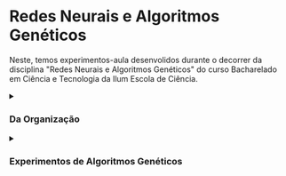 # Redes Neurais e Algoritmos Genéticos

Neste, temos experimentos-aula desenvolidos durante o decorrer da disciplina "Redes Neurais e Algoritmos Genéticos" do curso Bacharelado em Ciência e Tecnologia da Ilum Escola de Ciência.


<details><summary><h3>Da Organização</h3></summary>
  
  <br>
    
   O presente repositório está organizado em duas partes principais: 'AlgoritmosGeneticos' e 'RedesNeurais'. Estas pastas representam o tipo de conteúdo abordado ao decorrer da disciplina. Dentro delas, encontrarão exeperimentos numerados. Dirigir-se à aba desejada para mais informações sobre os mesmos.
    
</details>

<details><summary><h3>Experimentos de Algoritmos Genéticos</h3></summary>
  
  <br>
    
Nota: Tópico em construção
    
<details><summary><h5>Experimento A.01 - Busca Aleatoria:</h5></summary>
<p>coisa
</p>
</details>
    
<details><summary><h5>Experimento A.02 - Busca em Grade:</h5></summary>
<p>coisa
</p>
</details>
    
<details><summary><h5>Experimento A.03 - Algoritmo Genético:</h5></summary>
<p>coisa
</p>
</details>
    
<details><summary><h5>Experimento A.04 - Caixas Não Binária:</h5></summary>
<p>coisa
</p>
</details>   
<details><summary><h5>Experimento A.05 - Descobrindo a Senha:</h5></summary>
<p>coisa
</p>
</details>
<details><summary><h5>Experimento A.06 - O Caixiero Viajante:</h5></summary>
<p>coisa
</p>
</details>
    
<details><summary><h5>Experimento A.07 - Aplicando Restrições:</h5></summary>
<p>coisa
</p>
</details>
    
<details><summary><h5>Experimento GA.03 - O Caixeiro com Gasolina Infinita:</h5></summary>
<p>coisa
</p>
</details>
    
</details>